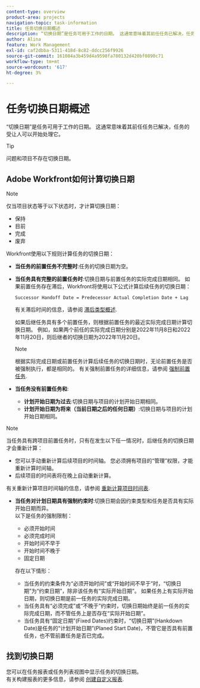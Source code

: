 ```yaml
---
content-type: overview
product-area: projects
navigation-topic: task-information
title: 任务切换日期概述
description: “切换日期”是任务可用于工作的日期。 这通常意味着其前任任务已解决，任务的受让人可以开始处理它。
author: Alina
feature: Work Management
exl-id: caf2dbba-5311-418d-8c82-ddcc256f9926
source-git-commit: 161084a3b459d4a9598fa780132d420bf0890c71
workflow-type: tm+mt
source-wordcount: '617'
ht-degree: 3%

---
```


# 任务切换日期概述

“切换日期”是任务可用于工作的日期。 这通常意味着其前任任务已解决，任务的受让人可以开始处理它。

>[!TIP]
>
>问题和项目不存在切换日期。

## Adobe Workfront如何计算切换日期

>[!NOTE]
>
>仅当项目状态等于以下状态时，才计算切换日期：
>
>* 保持
>* 目前
>* 完成
>* 废弃
>


Workfront使用以下规则计算任务的切换日期：

* **当任务的前置任务不完整时**:任务的切换日期为空。
* **当任务具有完整的前置任务时**:切换日期与前置任务的实际完成日期相同。 如果前置任务存在滞后，Workfront将使用以下公式计算后续任务的切换日期：

   `Successor Handoff Date = Predecessor Actual Completion Date + Lag`

   有关滞后时间的信息，请参阅 [滞后类型概述](../use-prdcssrs/lag-types.md).

   如果后继任务具有多个前置任务，则根据前置任务的最近实际完成日期计算切换日期。 例如，如果两个前任的实际完成日期分别是2022年11月8日和2022年11月20日，则后继者的切换日期为2022年11月20日。

   >[!NOTE]
   >
   >   根据实际完成日期或前置任务计算后续任务的切换日期时，无论前置任务是否被强制执行，都是相同的。 有关强制前置任务的详细信息，请参阅 [强制前置任务](../use-prdcssrs/enforced-predecessors.md).


* **当任务没有前置任务和**:

   * **计划开始日期为过去**:切换日期与项目的计划开始日期相同。
   * **计划开始日期为将来（当前日期之后的任何日期）**:切换日期与项目的计划开始日期相同。

>[!NOTE]
>
>当任务具有跨项目前置任务时，只有在发生以下任一情况时，后继任务的切换日期才会重新计算：
>
>* 您可以手动重新计算后续项目的时间轴。 您必须拥有项目的“管理”权限，才能重新计算时间轴。
>* 后续项目的时间表将在晚上自动重新计算。
>
>有关重新计算项目时间轴的信息，请参阅 [重新计算项目时间表](../../../manage-work/projects/manage-projects/recalculate-project-timeline.md).

* **当任务对计划日期具有强制约束时**:切换日期会因约束类型和任务是否具有实际开始日期而异。\
   以下是任务的强制限制：

   * 必须开始时间
   * 必须完成时间
   * 开始时间不早于
   * 开始时间不晚于
   * 固定日期

   存在以下情形：

   * 当任务的约束条件为“必须开始时间”或“开始时间不早于”时，“切换日期”为“约束日期”，除非该任务有“实际开始日期”。 如果任务上有实际开始日期，则切换日期是前一任务的实际完成日期。
   * 当任务具有“必须完成”或“不晚于”约束时，切换日期始终是前一任务的实际完成日期，而不管任务上是否存在“实际开始日期”。
   * 当任务具有“固定日期”(Fixed Dates)约束时，“切换日期”(Hankdown Date)是任务的“计划开始日期”(Planed Start Date)，不管它是否具有前置任务，也不管前置任务是否已完成。


## 找到切换日期

您可以在任务报表或任务列表视图中显示任务的切换日期。\
有关构建报表的更多信息，请参阅 [创建自定义报表](../../../reports-and-dashboards/reports/creating-and-managing-reports/create-custom-report.md).
